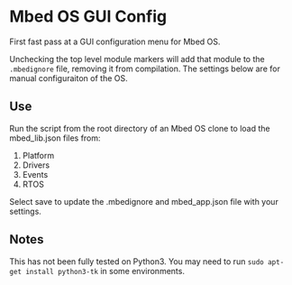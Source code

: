 # Mbed OS GUI Config

First fast pass at a GUI configuration menu for Mbed OS.

Unchecking the top level module markers will add that module to the `.mbedignore` file, removing it from compilation. The settings below are for manual configuraiton of the OS.

## Use

Run the script from the root directory of an Mbed OS clone to load the mbed_lib.json files from:

1. Platform
2. Drivers
3. Events
4. RTOS

Select save to update the .mbedignore and mbed_app.json file with your settings.

## Notes

This has not been fully tested on Python3. You may need to run `sudo apt-get install python3-tk` in some environments.
